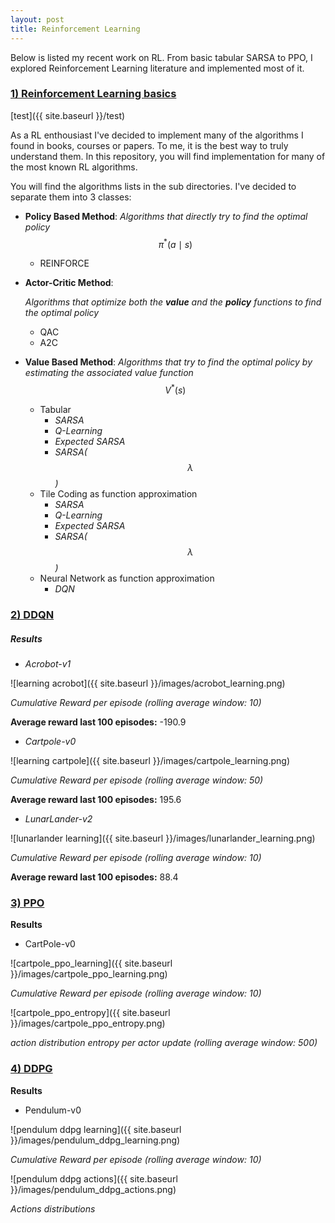 ```yaml
---
layout: post
title: Reinforcement Learning
---
```


Below is listed my recent work on RL. From basic tabular SARSA to PPO, I explored Reinforcement Learning literature and implemented most of it.  

### [1) Reinforcement Learning basics](https://github.com/BenoitLeguay/Reinforcement_Learning_Basics) 

[test]({{ site.baseurl }}/test)

As a RL enthousiast I've decided to implement many of the algorithms I found in books, courses or papers.  To me, it is the best way to truly understand them.  In this repository, you will find implementation for many of the most known RL algorithms.

You will find the algorithms lists in the sub directories. I've decided to separate them into 3 classes:	



- **Policy Based Method**: *Algorithms that directly try to find the optimal policy* $$\pi^{*}(a\mid s)$$

  - REINFORCE

- **Actor-Critic Method**: 

  *Algorithms that optimize both the **value** and the **policy** functions to find the optimal policy*

  - QAC
  - A2C

- **Value Based Method**: *Algorithms that try to find the optimal policy by estimating the associated value function* $$V^*(s)$$

  - Tabular 
    - *SARSA*
    - *Q-Learning*
    - *Expected SARSA*
    - *SARSA($$\lambda$$)*
  - Tile Coding as function approximation
    - *SARSA*
    - *Q-Learning*
    - *Expected SARSA*
    - *SARSA($$\lambda$$)*
  - Neural Network as function approximation
    - *DQN*

### [2) DDQN](https://github.com/BenoitLeguay/DDQN)

##### Results

- *Acrobot-v1*

![learning acrobot]({{ site.baseurl }}/images/acrobot_learning.png)

*Cumulative Reward per episode (rolling average window: 10)*

**Average reward last 100 episodes:** -190.9

- *Cartpole-v0*

![learning cartpole]({{ site.baseurl }}/images/cartpole_learning.png)

*Cumulative Reward per episode (rolling average window: 50)*

**Average reward last 100 episodes:** 195.6

- *LunarLander-v2*

![lunarlander learning]({{ site.baseurl }}/images/lunarlander_learning.png)

*Cumulative Reward per episode (rolling average window: 10)*

**Average reward last 100 episodes:** 88.4

### [3) PPO](https://github.com/BenoitLeguay/PPO)

**Results**

- CartPole-v0

![cartpole_ppo_learning]({{ site.baseurl }}/images/cartpole_ppo_learning.png)

*Cumulative Reward per episode (rolling average window: 10)*

![cartpole_ppo_entropy]({{ site.baseurl }}/images/cartpole_ppo_entropy.png)

*action distribution entropy per actor update (rolling average window: 500)*

### [4) DDPG](https://github.com/BenoitLeguay/DDPG)

**Results**

- Pendulum-v0

![pendulum ddpg learning]({{ site.baseurl }}/images/pendulum_ddpg_learning.png)

*Cumulative Reward per episode (rolling average window: 10)*

![pendulum ddpg actions]({{ site.baseurl }}/images/pendulum_ddpg_actions.png)

*Actions distributions*

